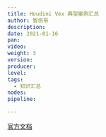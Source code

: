 ```yaml
---
title: Houdini Vex 典型案例汇总
author: 智伤帝
description: 
date: 2021-01-16
pan: 
video: 
weight: 3
version: 
producer:
level: 
tags: 
  - 知识汇总
nodes: 
pipeline: 

---
```


[官方文档](https://www.sidefx.com/docs/houdini/basics/index.html)

